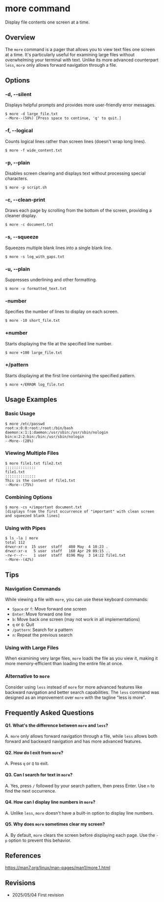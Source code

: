 # more command

Display file contents one screen at a time.

## Overview

The `more` command is a pager that allows you to view text files one screen at a time. It's particularly useful for examining large files without overwhelming your terminal with text. Unlike its more advanced counterpart `less`, `more` only allows forward navigation through a file.

## Options

### **-d, --silent**

Displays helpful prompts and provides more user-friendly error messages.

```console
$ more -d large_file.txt
--More--(50%) [Press space to continue, 'q' to quit.]
```

### **-f, --logical**

Counts logical lines rather than screen lines (doesn't wrap long lines).

```console
$ more -f wide_content.txt
```

### **-p, --plain**

Disables screen clearing and displays text without processing special characters.

```console
$ more -p script.sh
```

### **-c, --clean-print**

Draws each page by scrolling from the bottom of the screen, providing a cleaner display.

```console
$ more -c document.txt
```

### **-s, --squeeze**

Squeezes multiple blank lines into a single blank line.

```console
$ more -s log_with_gaps.txt
```

### **-u, --plain**

Suppresses underlining and other formatting.

```console
$ more -u formatted_text.txt
```

### **-number**

Specifies the number of lines to display on each screen.

```console
$ more -10 short_file.txt
```

### **+number**

Starts displaying the file at the specified line number.

```console
$ more +100 large_file.txt
```

### **+/pattern**

Starts displaying at the first line containing the specified pattern.

```console
$ more +/ERROR log_file.txt
```

## Usage Examples

### Basic Usage

```console
$ more /etc/passwd
root:x:0:0:root:/root:/bin/bash
daemon:x:1:1:daemon:/usr/sbin:/usr/sbin/nologin
bin:x:2:2:bin:/bin:/usr/sbin/nologin
--More--(28%)
```

### Viewing Multiple Files

```console
$ more file1.txt file2.txt
::::::::::::::
file1.txt
::::::::::::::
This is the content of file1.txt
--More--(75%)
```

### Combining Options

```console
$ more -cs +/important document.txt
[displays from the first occurrence of "important" with clean screen and squeezed blank lines]
```

### Using with Pipes

```console
$ ls -la | more
total 112
drwxr-xr-x  15 user  staff   480 May  4 10:23 .
drwxr-xr-x   5 user  staff   160 Apr 29 09:15 ..
-rw-r--r--   1 user  staff  8196 May  3 14:22 file1.txt
--More--(42%)
```

## Tips

### Navigation Commands

While viewing a file with `more`, you can use these keyboard commands:
- `Space` or `f`: Move forward one screen
- `Enter`: Move forward one line
- `b`: Move back one screen (may not work in all implementations)
- `q` or `Q`: Quit
- `/pattern`: Search for a pattern
- `n`: Repeat the previous search

### Using with Large Files

When examining very large files, `more` loads the file as you view it, making it more memory-efficient than loading the entire file at once.

### Alternative to `more`

Consider using `less` instead of `more` for more advanced features like backward navigation and better search capabilities. The `less` command was designed as an improvement over `more` with the tagline "less is more".

## Frequently Asked Questions

#### Q1. What's the difference between `more` and `less`?
A. `more` only allows forward navigation through a file, while `less` allows both forward and backward navigation and has more advanced features.

#### Q2. How do I exit from `more`?
A. Press `q` or `Q` to exit.

#### Q3. Can I search for text in `more`?
A. Yes, press `/` followed by your search pattern, then press Enter. Use `n` to find the next occurrence.

#### Q4. How can I display line numbers in `more`?
A. Unlike `less`, `more` doesn't have a built-in option to display line numbers.

#### Q5. Why does `more` sometimes clear my screen?
A. By default, `more` clears the screen before displaying each page. Use the `-p` option to prevent this behavior.

## References

https://man7.org/linux/man-pages/man1/more.1.html

## Revisions

- 2025/05/04 First revision